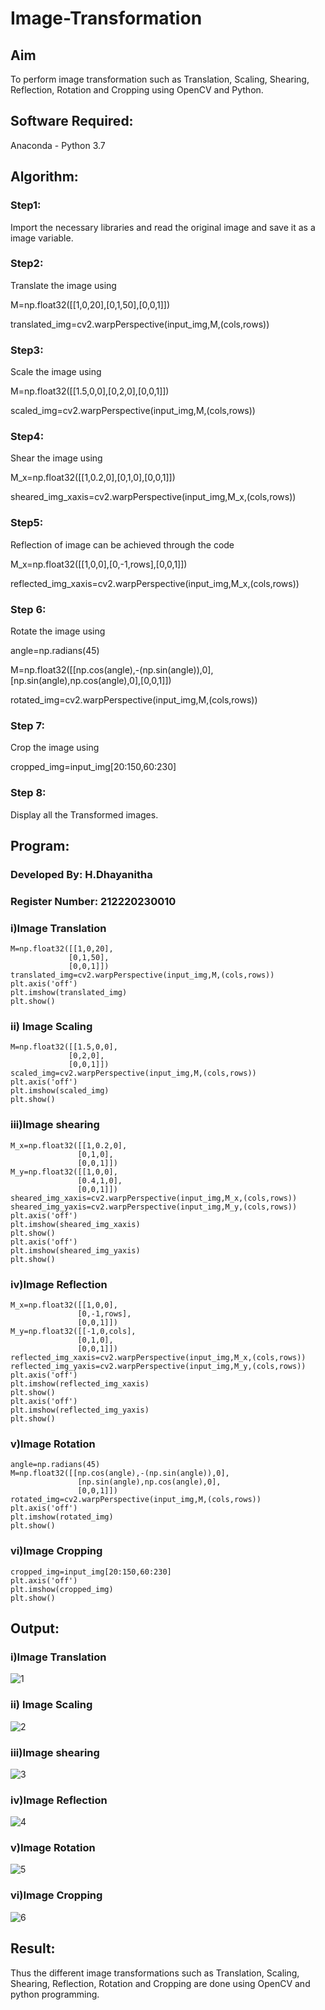 # Image-Transformation
## Aim
To perform image transformation such as Translation, Scaling, Shearing, Reflection, Rotation and Cropping using OpenCV and Python.

## Software Required:
Anaconda - Python 3.7

## Algorithm:
### Step1:
Import the necessary libraries and read the original image and save it as a image variable.

### Step2:
Translate the image using

M=np.float32([[1,0,20],[0,1,50],[0,0,1]])

translated_img=cv2.warpPerspective(input_img,M,(cols,rows))


### Step3:
Scale the image using

M=np.float32([[1.5,0,0],[0,2,0],[0,0,1]])

scaled_img=cv2.warpPerspective(input_img,M,(cols,rows))

### Step4:
Shear the image using

M_x=np.float32([[1,0.2,0],[0,1,0],[0,0,1]])

sheared_img_xaxis=cv2.warpPerspective(input_img,M_x,(cols,rows))


### Step5:
Reflection of image can be achieved through the code

M_x=np.float32([[1,0,0],[0,-1,rows],[0,0,1]])

reflected_img_xaxis=cv2.warpPerspective(input_img,M_x,(cols,rows))


### Step 6:
Rotate the image using

angle=np.radians(45)

M=np.float32([[np.cos(angle),-(np.sin(angle)),0],[np.sin(angle),np.cos(angle),0],[0,0,1]])

rotated_img=cv2.warpPerspective(input_img,M,(cols,rows))


### Step 7:
Crop the image using

cropped_img=input_img[20:150,60:230]


### Step 8:
Display all the Transformed images.

## Program:
### Developed By: H.Dhayanitha
### Register Number: 212220230010

### i)Image Translation
```
M=np.float32([[1,0,20],
             [0,1,50],
             [0,0,1]])
translated_img=cv2.warpPerspective(input_img,M,(cols,rows))
plt.axis('off')
plt.imshow(translated_img)
plt.show()
```
### ii) Image Scaling
```
M=np.float32([[1.5,0,0],
             [0,2,0],
             [0,0,1]])
scaled_img=cv2.warpPerspective(input_img,M,(cols,rows))
plt.axis('off')
plt.imshow(scaled_img)
plt.show()
```
### iii)Image shearing
```
M_x=np.float32([[1,0.2,0],
               [0,1,0],
               [0,0,1]])
M_y=np.float32([[1,0,0],
               [0.4,1,0],
               [0,0,1]])
sheared_img_xaxis=cv2.warpPerspective(input_img,M_x,(cols,rows))
sheared_img_yaxis=cv2.warpPerspective(input_img,M_y,(cols,rows))
plt.axis('off')
plt.imshow(sheared_img_xaxis)
plt.show()
plt.axis('off')
plt.imshow(sheared_img_yaxis)
plt.show()
```
### iv)Image Reflection
```
M_x=np.float32([[1,0,0],
               [0,-1,rows],
               [0,0,1]])
M_y=np.float32([[-1,0,cols],
               [0,1,0],
               [0,0,1]])
reflected_img_xaxis=cv2.warpPerspective(input_img,M_x,(cols,rows))
reflected_img_yaxis=cv2.warpPerspective(input_img,M_y,(cols,rows))
plt.axis('off')
plt.imshow(reflected_img_xaxis)
plt.show()
plt.axis('off')
plt.imshow(reflected_img_yaxis)
plt.show()
```
### v)Image Rotation
```
angle=np.radians(45)
M=np.float32([[np.cos(angle),-(np.sin(angle)),0],
               [np.sin(angle),np.cos(angle),0],
               [0,0,1]])
rotated_img=cv2.warpPerspective(input_img,M,(cols,rows))
plt.axis('off')
plt.imshow(rotated_img)
plt.show()
```
### vi)Image Cropping
```
cropped_img=input_img[20:150,60:230]
plt.axis('off')
plt.imshow(cropped_img)
plt.show()
```
## Output:
### i)Image Translation

![1](https://user-images.githubusercontent.com/75235032/165504110-34858eab-eada-43ef-b0f1-b7b4f7b42faa.jpg)

### ii) Image Scaling

![2](https://user-images.githubusercontent.com/75235032/165504119-d8ccca4c-b870-4bca-bdb1-c4d81d2f7844.jpg)

### iii)Image shearing

![3](https://user-images.githubusercontent.com/75235032/165504131-8f02edd8-b041-413e-abe8-c135d56f130d.jpg)

### iv)Image Reflection

![4](https://user-images.githubusercontent.com/75235032/165504146-b6b38a09-f7f0-4146-bee4-b7cc32c49685.jpg)

### v)Image Rotation

![5](https://user-images.githubusercontent.com/75235032/165504151-9db92522-3625-4dd8-afdc-de4ac4f67ec8.jpg)

### vi)Image Cropping
![6](https://user-images.githubusercontent.com/75235032/165504173-b0c9c6ff-91bb-46a6-9551-99ee6111b519.jpg)


## Result: 

Thus the different image transformations such as Translation, Scaling, Shearing, Reflection, Rotation and Cropping are done using OpenCV and python programming.
